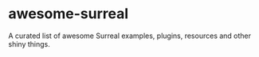 # awesome-surreal
A curated list of awesome Surreal examples, plugins, resources and other shiny things.
